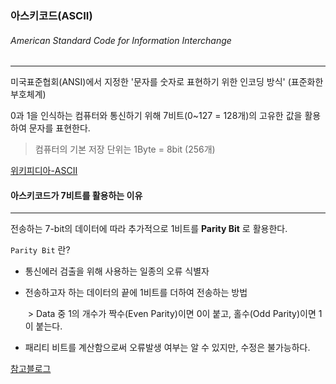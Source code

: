 ### 아스키코드(ASCII)

###### American Standard Code for Information Interchange

---

미국표준협회(ANSI)에서 지정한 \'문자를 숫자로 표현하기 위한 인코딩 방식\' (표준화한 부호체계)

0과 1을 인식하는 컴퓨터와 통신하기 위해 7비트(0~127 = 128개)의 고유한 값을 활용하여 문자를 표현한다.

> 컴퓨터의 기본 저장 단위는 1Byte = 8bit (256개)



[위키피디아-ASCII](https://ko.wikipedia.org/wiki/ASCII)



#### 아스키코드가 7비트를 활용하는 이유 

---

전송하는 7-bit의 데이터에 따라 추가적으로 1비트를 **Parity Bit** 로 활용한다.

`Parity Bit` 란?

 - 통신에러 검출을 위해 사용하는 일종의 오류 식별자 

 - 전송하고자 하는 데이터의 끝에 1비트를 더하여 전송하는 방법

   ​	\> Data 중 1의 개수가 짝수(Even Parity)이면 0이 붙고, 홀수(Odd Parity)이면 1이 붙는다.

- 패리티 비트를 계산함으로써 오류발생 여부는 알 수 있지만, 수정은 불가능하다.

  

[참고블로그](https://m.blog.naver.com/PostView.nhn?blogId=ansdbtls4067&logNo=220886661657&proxyReferer=https:%2F%2Fwww.google.com%2F)

